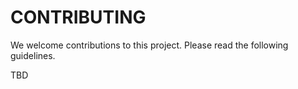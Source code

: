 # CONTRIBUTING

We welcome contributions to this project. Please read the following guidelines.

TBD